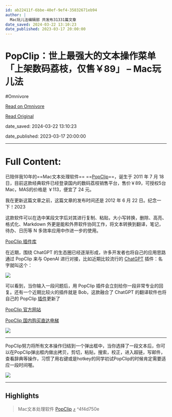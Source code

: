 ```yaml
---
id: ab22411f-6bbe-40ef-9ef4-35832671eb94
author: |
  Mac玩儿法编辑部 共发布31331篇文章
date_saved: 2024-03-22 13:10:23
date_published: 2023-03-17 20:00:00
---
```


# PopClip：世上最强大的文本操作菜单「上架数码荔枝，仅售￥89」 – Mac玩儿法
#Omnivore

[Read on Omnivore](https://omnivore.app/me/https-www-waerfa-com-popclip-18e67244ccf)

[Read Original](https://www.waerfa.com/popclip)

date_saved: 2024-03-22 13:10:23

date_published: 2023-03-17 20:00:00

--- 

# Full Content: 

已陪伴我10年的==Mac文本处理软件== ==[PopClip](https://www.waerfa.com/tag/popclip "View all posts in PopClip")==，诞生于 2011 年 7 月 18 日，目前这款经典软件已经登录国内的数码荔枝销售平台，售价￥89，可授权5台Mac，MAS的价格是 ￥113，便宜了 24 元。

我在更新这篇文章之前，这篇文章的发布时间还是 2012 年 6 月 22 日。纪念一下！2023

这款软件可以在选中某段文字后对其进行复制、粘贴，大小写转换，删除、高亮、格式化、Markdown 外更是能和外界软件协同工作，将文本转换到翻译，笔记，待办、日历等 N 多效率应用中作进一步的使用。

[PopClip 插件库](https://pilotmoon.com/popclip/extensions/)

在近期，围绕 ChatGPT 的生态圈已经逐渐形成，许多开发者也将自己的应用思路通过 PopClip 来与 OpenAI 进行对接，比如近期比较流行的 [ChatGPT](https://pilotmoon.com/popclip/extensions/ext/ChatGPT.popclipextz) 插件：名字就叫这个：

![](https://proxy-prod.omnivore-image-cache.app/800x384,s0uvoqVgJjwTGVLVCkZweFEmwX0HyNGX4vkGcsnqySIA/https://www.waerfa.com/wp-content/uploads/2012/06/ChatGPT-demo.gif)

可以看到，当你输入一段问题后，用 PopClip 插件会立刻给你一段非常专业的回复。还有一个近期比较火的插件就是 Bob，这款融合了 ChatGPT 的翻译软件也将自己的 PopClip [插件](https://www.waerfa.com/openai-translator-bob-plugin)更新了

[PopClip 官方网站](https://pilotmoon.com/popclip/#)

[PopClip 国内购买直达电梯](https://store.lizhi.io/site/products/id/612?cid=kyfqh6ci)

![](https://proxy-prod.omnivore-image-cache.app/1000x416,s2oMXrYjEYkzH_xCPOCPXh5iljhVoXzC-gecNcCWivbE/https://www.waerfa.com/wp-content/uploads/2012/06/PopClip_qrcode.webp)

---

PopClip努力将所有文本操作归结到一个弹出框中，当你选择了一段文本后，你可以在PopClip弹出框内做出拷贝，剪切，粘贴，搜索，校正，进入超链，写邮件，查看辞典等操作，习惯了用右键或是hotkey的同学初试PopClip的时候肯定需要适应一段时间喔。

![](https://proxy-prod.omnivore-image-cache.app/500x328,sLIb8HxQzz8_36BHiAIaBIUcZapi4uNFzZ-64Ol1k59I/https://www.waerfa.com/images/2012/06/Cfakepathmedium.jpg10.png)

---

## Highlights

> Mac文本处理软件 [PopClip](https://www.waerfa.com/tag/popclip "View all posts in PopClip") [⤴️](https://omnivore.app/me/https-www-waerfa-com-popclip-18e67244ccf#4f4d750e-8df4-44f2-a92e-362c1343b4ba)  ^4f4d750e

